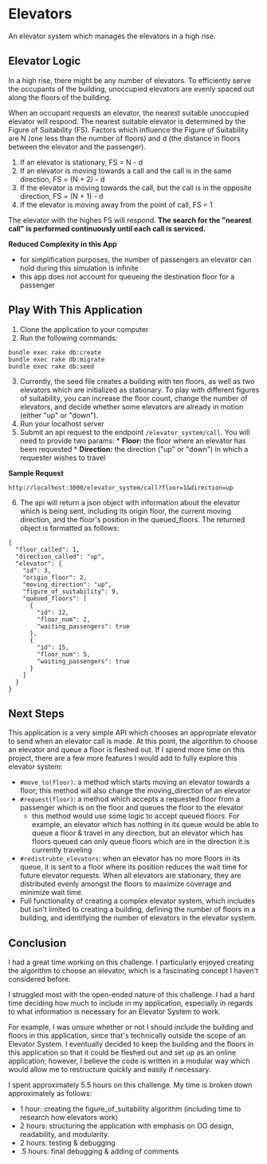 # Elevators

An elevator system which manages the elevators in a high rise.

## Elevator Logic

In a high rise, there might be any number of elevators. To efficiently serve the occupants of the building, unoccupied elevators are evenly spaced out along the floors of the building.

When an occupant requests an elevator, the nearest suitable unoccupied elevator will respond. The nearest suitable elevator is determined by the Figure of Suitability (FS). Factors which influence the Figure of Suitability are N (one less than the number of floors) and d (the distance in floors between the elevator and the passenger).
  1. If an elevator is stationary, FS = N - d
  2. If an elevator is moving towards a call and the call is in the same direction, FS = (N + 2) - d
  3. If the elevator is moving towards the call, but the call is in the opposite direction, FS = (N + 1) - d
  4. If the elevator is moving away from the point of call, FS = 1

The elevator with the highes FS will respond. **The search for the "nearest call" is performed continuously until each call is serviced.**

**Reduced Complexity in this App**
  - for simplification purposes, the number of passengers an elevator can hold during this simulation is infinite
  - this app does not account for queueing the destination floor for a passenger


## Play With This Application
  1. Clone the application to your computer
  2. Run the following commands:

  ```
  bundle exec rake db:create
  bundle exec rake db:migrate
  bundle exec rake db:seed
  ```

  3. Currently, the seed file creates a building with ten floors, as well as two elevators which are initialized as stationary. To play with different figures of suitability, you can increase the floor count, change the number of elevators, and decide whether some elevators are already in motion (either "up" or "down").
  4. Run your localhost server
  5. Submit an api request to the endpoint `/elevator_system/call`. You will need to provide two params:
    * **Floor:** the floor where an elevator has been requested
    * **Direction:** the direction ("up" or "down") in which a requester wishes to travel

  **Sample Request**
  ```
  http://localhost:3000/elevator_system/call?floor=1&direction=up
  ```
  6. The api will return a json object with information about the elevator which is being sent, including its origin floor, the current moving direction, and the floor's position in the queued_floors. The returned object is formatted as follows:

  ```
  {
    "floor_called": 1,
    "direction_called": "up",
    "elevator": {
      "id": 3,
      "origin_floor": 2,
      "moving_direction": "up",
      "figure_of_suitability": 9,
      "queued_floors": [
        {
          "id": 12,
          "floor_num": 2,
          "waiting_passengers": true
        },
        {
          "id": 15,
          "floor_num": 5,
          "waiting_passengers": true
        }
      ]
    }
  }
  ```

## Next Steps

This application is a very simple API which chooses an appropriate elevator to send when an elevator call is made. At this point, the algorithm to choose an elevator and queue a floor is fleshed out. If I spend more time on this project, there are a few more features I would add to fully explore this elevator system:
  * `#move_to(floor)`: a method which starts moving an elevator towards a floor; this method will also change the moving_direction of an elevator
  * `#request(floor)`: a method which accepts a requested floor from a passenger which is on the floor and queues the floor to the elevator
    * this method would use some logic to accept queued floors. For example, an elevator which has nothing in its queue would be able to queue a floor & travel in any direction, but an elevator which has floors queued can only queue floors which are in the direction it is currently traveling
  * `#redistrubte_elevators`: when an elevator has no more floors in its queue, it is sent to a floor where its position reduces the wait time for future elevator requests. When all elevators are stationary, they are distributed evenly amongst the floors to maximize coverage and minimize wait time.
  * Full functionality of creating a complex elevator system, which includes but isn't limited to creating a building, defining the number of floors in a building, and identifying the number of elevators in the elevator system.

## Conclusion

I had a great time working on this challenge. I particularly enjoyed creating the algorithm to choose an elevator, which is a fascinating concept I haven't considered before.

I struggled most with the open-ended nature of this challenge. I had a hard time deciding how much to include in my application, especially in regards to what information is necessary for an Elevator System to work.

For example, I was unsure whether or not I should include the building and floors in this application, since that's technically outside the scope of an Elevator System. I eventually decided to keep the building and the floors in this application so that it could be fleshed out and set up as an online application; however, I believe the code is written in a modular way which would allow me to restructure quickly and easily if necessary.

I spent approximately 5.5 hours on this challenge. My time is broken down approximately as follows:
  * 1 hour: creating the figure_of_suitability algorithm (including time to research how elevators work)
  * 2 hours: structuring the application with emphasis on OO design, readability, and modularity.
  * 2 hours: testing & debugging
  * .5 hours: final debugging & adding of comments